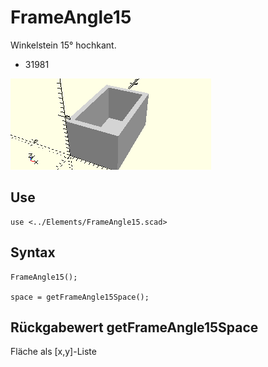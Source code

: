 # FrameAngle15
Winkelstein 15° hochkant.
- 31981

![FrameAngle15](../../images/FrameAngle15.png)

## Use
```
use <../Elements/FrameAngle15.scad>
```

## Syntax
```
FrameAngle15();

space = getFrameAngle15Space();
```

## Rückgabewert getFrameAngle15Space
Fläche als \[x,y]-Liste